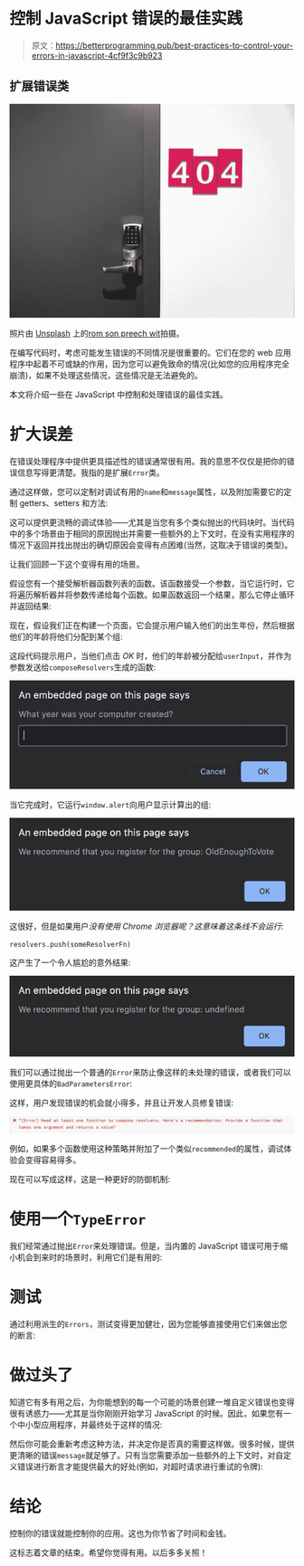 # 控制 JavaScript 错误的最佳实践

> 原文：<https://betterprogramming.pub/best-practices-to-control-your-errors-in-javascript-4cf9f3c9b923>

## 扩展错误类

![](img/a973c67c75a144c9f303bcb44c5d8e80.png)

照片由 [Unsplash](https://unsplash.com/s/photos/corrections-and-errors?utm_source=unsplash&utm_medium=referral&utm_content=creditCopyText) 上的[rom son preech wit](https://unsplash.com/@woodies11?utm_source=unsplash&utm_medium=referral&utm_content=creditCopyText)拍摄。

在编写代码时，考虑可能发生错误的不同情况是很重要的。它们在您的 web 应用程序中起着不可或缺的作用，因为您可以避免致命的情况(比如您的应用程序完全崩溃)，如果不处理这些情况，这些情况是无法避免的。

本文将介绍一些在 JavaScript 中控制和处理错误的最佳实践。

# 扩大误差

在错误处理程序中提供更具描述性的错误通常很有用。我的意思不仅仅是把你的错误信息写得更清楚。我指的是扩展`Error`类。

通过这样做，您可以定制对调试有用的`name`和`message`属性，以及附加需要它的定制 getters、setters 和方法:

这可以提供更流畅的调试体验——尤其是当您有多个类似抛出的代码块时。当代码中的多个场景由于相同的原因抛出并需要一些额外的上下文时，在没有实用程序的情况下返回并找出抛出的确切原因会变得有点困难(当然，这取决于错误的类型)。

让我们回顾一下这个变得有用的场景。

假设您有一个接受解析器函数列表的函数。该函数接受一个参数，当它运行时，它将遍历解析器并将参数传递给每个函数。如果函数返回一个结果，那么它停止循环并返回结果:

现在，假设我们正在构建一个页面，它会提示用户输入他们的出生年份，然后根据他们的年龄将他们分配到某个组:

这段代码提示用户，当他们点击 *OK* 时，他们的年龄被分配给`userInput`，并作为参数发送给`composeResolvers`生成的函数:

![](img/db56514c5517d1a1df60bbe49ffc411d.png)

当它完成时，它运行`window.alert`向用户显示计算出的组:

![](img/150eba92bb5d9641392274f864e5380c.png)

这很好，但是如果用户*没有使用 Chrome 浏览器呢？这意味着这条线不会运行:*

```
resolvers.push(someResolverFn)
```

这产生了一个令人尴尬的意外结果:

![](img/5d8ce57091fb66a23224988de1c92671.png)

我们可以通过抛出一个普通的`Error`来防止像这样的未处理的错误，或者我们可以使用更具体的`BadParametersError`:

这样，用户发现错误的机会就小得多，并且让开发人员修复错误:

![](img/a6d20c435facf0a7e306c2baf8a3689e.png)

例如，如果多个函数使用这种策略并附加了一个类似`recommended`的属性，调试体验会变得容易得多。

现在可以写成这样，这是一种更好的防御机制:

# 使用一个`TypeError`

我们经常通过抛出`Error`来处理错误。但是，当内置的 JavaScript 错误可用于缩小机会到来时的场景时，利用它们是有用的:

# 测试

通过利用派生的`Errors`，测试变得更加健壮，因为您能够直接使用它们来做出您的断言:

# 做过头了

知道它有多有用之后，为你能想到的每一个可能的场景创建一堆自定义错误也变得很有诱惑力——尤其是当你刚刚开始学习 JavaScript 的时候。因此，如果您有一个中小型应用程序，并最终处于这样的情况:

然后你可能会重新考虑这种方法，并决定你是否真的需要这样做。很多时候，提供更清晰的错误`message`就足够了。只有当您需要添加一些额外的上下文时，对自定义错误进行断言才能提供最大的好处(例如，对超时请求进行重试的令牌):

# 结论

控制你的错误就能控制你的应用。这也为你节省了时间和金钱。

这标志着文章的结束。希望你觉得有用。以后多多关照！